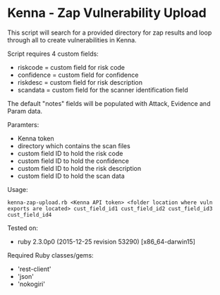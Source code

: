 # Kenna - Zap Vulnerability Upload

This script will search for a provided directory for zap results and loop through all to create vulnerabilities in Kenna. 

Script requires 4 custom fields:

- riskcode = custom field for risk code
- confidence = custom field for confidence
- riskdesc = custom field for risk description
- scandata = custom field for the scanner identification field

The default "notes" fields will be populated with Attack, Evidence and Param data. 

Paramters:

- Kenna token
- directory which contains the scan files
- custom field ID to hold the risk code
- custom field ID to hold the confidence
- custom field ID to hold the risk description
- custom field ID to hold the scan data



Usage:

```
kenna-zap-upload.rb <Kenna API token> <folder location where vuln exports are located> cust_field_id1 cust_field_id2 cust_field_id3 cust_field_id4
```

Tested on:

- ruby 2.3.0p0 (2015-12-25 revision 53290) [x86_64-darwin15]

Required Ruby classes/gems:


- 'rest-client'
- 'json'
- 'nokogiri'
